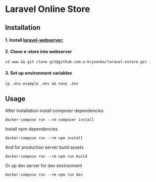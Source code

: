 # Laravel Online Store

## Installation

#### 1. Install **[laravel-webserver](https://github.com/a-kryvenko/laravel-10-webserver/)**;

#### 2. Clone e-store into webserver

```shell
cd www && git clone git@github.com:a-kryvenko/laravel-estore.git .
```

#### 3. Set up environment variables

```shell
cp .env.example .env && nano .env
```

## Usage

After installation install composer dependencies

```shell
docker-compose run --rm composer install
```

Install npm dependencies

```shell
docker-compose run --rm npm install
```

And for production server build assets

```shell
docker-compose run --rm npm run build
```

Or up dev server for dev environment

```shell
docker-compose run --rm npm run dev
```
